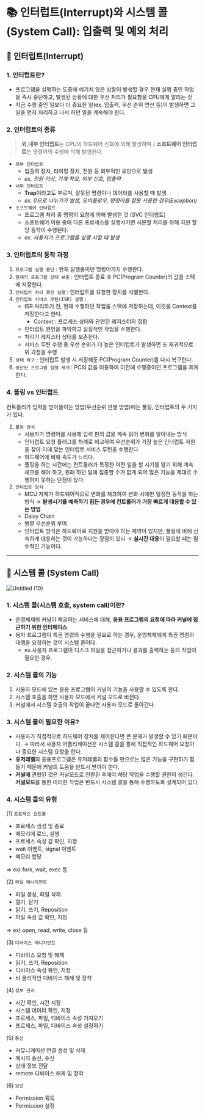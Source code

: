 # 📚 인터럽트(Interrupt)와 시스템 콜(System Call): 입출력 및 예외 처리

## 🌟 인터럽트(Interrupt)

### 1. 인터럽트란?

- 프로그램을 실행하는 도중에 예기치 않은 상황이 발생할 경우 현재 실행 중인 작업을 즉시 중단하고, 발생된 상황에 대한 우선 처리가 필요함을 CPU에게 알리는 것
- 지금 수행 중인 일보다 더 중요한 일(ex. 입출력, 우선 순위 연산 등)이 발생하면 그 일을 먼저 처리하고 나서 하던 일을 계속해야 한다.

### 2. 인터럽트의 종류

> **외,내부 인터럽트**는 CPU의 하드웨어 신호에 의해 발생하며 / **소프트웨어 인터럽트**는 명령어의 수행에 의해 발생한다.

- `외부 인터럽트`
  - 입출력 장치, 타이밍 장치, 전원 등 외부적인 요인으로 발생
  - _ex. 전원 이상, 기계 착오, 외부 신호, 입출력_
- `내부 인터럽트`
  - **Trap**이라고도 부르며, 잘못된 명령이나 데이터를 사용할 때 발생
  - _ex. 0으로 나누기가 발생, 오버플로우, 명령어를 잘못 사용한 경우(Exception)_
- `소프트웨어 인터럽트`
  - 프로그램 처리 중 명령의 요청에 의해 발생한 것 (SVC 인터럽트)
  - 소프트웨어 이용 중에 다른 프로세스를 실행시키면 시분할 처리를 위해 자원 할당 동작이 수행된다.
  - _ex. 사용자가 프로그램을 실행 시킬 때 발생_

### 3. 인터럽트의 동작 과정

1. `프로그램 실행 중단` : 현재 실행중이던 명령어까지 수행한다.
2. `현재의 프로그램 상태 보존` : 인터럽트 종료 후 PC(Program Counter)의 값을 스택에 저장한다.
3. `인터럽트 처리 루틴 실행` : 인터럽트를 요청한 장치를 식별한다.
4. `인터럽트 서비스 루틴(ISR) 실행` :
   - ISR 처리하기 전, 현재 수행하던 작업을 스택에 저장하는데, 이것을 Context를 저장한다고 한다.
     - Context : 프로세스 상태와 관련된 레지스터의 집합
   - 인터럽트 원인을 파악하고 실질적인 작업을 수행한다.
   - 처리기 레지스터 상태를 보존한다.
   - 서비스 루틴 수행 중 우선 순위가 더 높은 인터럽트가 발생하면 또 재귀적으로 위 과정을 수행
5. `상태 복구` : 인터럽트 발생 시 저장해둔 PC(Program Counter)를 다시 복구한다.
6. `중단된 프로그램 실행 재개` : PC의 값을 이용하여 이전에 수행중이던 프로그램을 제게한다.

### 4. 폴링 vs 인터럽트

컨트롤러가 입력을 받아들이는 방법(우선순위 판별 방법)에는 폴링, 인터럽트의 두 가지가 있다.

1. `폴링 방식`
   - 사용자가 명령어를 사용해 입력 핀의 값을 계속 읽어 변화를 알아내는 방식
   - 인터럽트 요청 플래그를 차례로 비교하여 우선순위가 가장 높은 인터럽트 자원을 찾아 이에 맞는 인터럽트 서비스 루틴을 수행한다.
   - 하드웨어에 비해 속도가 느리다.
   - 폴링을 하는 시간에는 컨트롤러가 특정한 어떤 일을 할 시기를 알기 위해 계속 체크를 해야 하고, 원래 하던 일에 집중할 수가 없게 되어 많은 기능을 제대로 수행하지 못하는 단점이 있다.
2. `인터럽트 방식`
   - MCU 자체가 하드웨어적으로 변화를 체크하여 변화 시에만 일정한 동작을 하는 방식
     → **발생시기를 예측하기 힘든 경우에 컨트롤러가 가장 빠르게 대응할 수 있는 방법**
   - Daisy Chain
   - 병렬 우선순위 부여
   - 인터럽트 방식은 하드웨어로 지원을 받아야 하는 제약이 있지만, 폴링에 비해 신속하게 대응하는 것이 가능하다는 장점이 있다
     → **실시간 대응**이 필요할 때는 필수적인 기능이다.

---

## 🌟 시스템 콜 (System Call)

![Untitled (10)](https://github.com/do-sopt-cs-study/CS-Yeonseo/assets/77691829/520df7bc-5b88-4dd9-839e-e38ebe6ba78b)

### 1. 시스템 콜(시스템 호출, system call)이란?

- 운영체제의 커널이 제공하는 서비스에 대해, **응용 프로그램의 요청에 따라 커널에 접근하기 위한 인터페이스**
- 용자 프로그램이 특권 명령의 수행을 필요로 하는 경우, 운영체제에게 특권 명령의 대행을 요청하는 것이 시스템 콜이다.
  - ex.사용자 프로그램이 디스크 파일을 접근하거나 결과를 출력하는 등의 작업이 필요한 경우.

### 2. 시스템 콜의 기능

1. 사용자 모드에 있는 응용 프로그램이 커널의 기능을 사용할 수 있도록 한다.
2. 시스템 호출을 하면 사용자 모드에서 커널 모드로 바뀐다.
3. 커널에서 시스템 호출의 작업이 끝나면 사용자 모드로 돌아간다.

### 3. 시스템 콜이 필요한 이유?

- 사용자가 직접적으로 하드웨어 장치를 제어한다면 큰 문제가 발생할 수 있기 때문이다.
  → 따라서 사용자 어플리케이션은 시스템 콜을 통해 직접적인 하드웨어 요청이나 중요한 시스템 요청을 한다.
- **유저레벨**의 응용프로그램은 유저레벨의 함수들 만으로는 많은 기능을 구현하기 힘들기 때문에 커널의 도움을 반드시 받아야 한다.
- **커널에** 관련된 것은 커널모드로 전환된 후에야 해당 작업을 수행할 권한이 생긴다. **커널모드**를 통한 이러한 작업은 반드시 시스템 콜을 통해 수행하도록 설계되어 있다

### 4. 시스템 콜의 유형

(1) `프로세스 컨트롤`

- 프로세스 생성 및 종료
- 메모리에 로드, 실행
- 프로세스 속성 값 확인, 지정
- wait 이벤트, signal 이벤트
- 메모리 할당

⇒ ex) fork, wait, exec 등

(2) `파일 매니지먼트`

- 파일 생성, 파일 삭제
- 열기, 닫기
- 읽기, 쓰기, Reposition
- 파일 속성 값 확인, 지정

=> ex) open, read, write, close 등

(3) `디바이스 매니지먼트`

- 디바이스 요청 및 해제
- 읽기, 쓰기, Reposition
- 디바이스 속성 확인, 지정
- 비 물리적인 디바이스 해제 및 장착

(4) `정보 관리`

- 시간 확인, 시간 지정
- 시스템 데이터 확인, 지정
- 프로세스, 파일, 디바이스 속성 가져오기
- 프로세스, 파일, 디바이스 속성 설정하기

(5) `통신`

- 커뮤니케이션 연결 생성 및 삭제
- 메시지 송신, 수신
- 상태 정보 전달
- remote 디바이스 해제 및 장착

(6) `보안`

- Permission 획득
- Permission 설정
